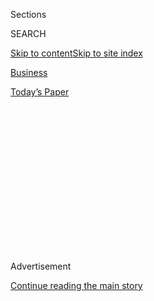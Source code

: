 <div id="app">

<div>

<div>

<div>

<div class="NYTAppHideMasthead css-1q2w90k e1suatyy0">

<div class="section css-ui9rw0 e1suatyy2">

<div class="css-eph4ug er09x8g0">

<div class="css-6n7j50">

</div>

<span class="css-1dv1kvn">Sections</span>

<div class="css-10488qs">

<span class="css-1dv1kvn">SEARCH</span>

</div>

[Skip to content](#site-content)[Skip to site
index](#site-index)

</div>

<div id="masthead-section-label" class="css-1wr3we4 eaxe0e00">

[Business](https://www.nytimes.com/section/business)

</div>

<div class="css-10698na e1huz5gh0">

</div>

</div>

<div id="masthead-bar-one" class="section hasLinks css-15hmgas e1csuq9d3">

<div class="css-uqyvli e1csuq9d0">

</div>

<div class="css-1uqjmks e1csuq9d1">

</div>

<div class="css-9e9ivx">

[](https://myaccount.nytimes.com/auth/login?response_type=cookie&client_id=vi)

</div>

<div class="css-1bvtpon e1csuq9d2">

[Today’s
Paper](https://www.nytimes.com/section/todayspaper)

</div>

</div>

</div>

</div>

<div data-aria-hidden="false">

<div id="site-content" data-role="main">

<div>

<div class="css-1aor85t" style="opacity:0.000000001;z-index:-1;visibility:hidden">

<div class="css-1hqnpie">

<div class="css-epjblv">

<span class="css-17xtcya">[Business](/section/business)</span><span class="css-x15j1o">|</span><span class="css-fwqvlz">Nissan
Suspends Production in Japan Because of Flawed
Inspections</span>

</div>

<div class="css-k008qs">

<div class="css-1iwv8en">

<span class="css-18z7m18"></span>

<div>

</div>

</div>

<span class="css-1n6z4y">https://nyti.ms/2l03kPD</span>

<div class="css-1705lsu">

<div class="css-4xjgmj">

<div class="css-4skfbu" data-role="toolbar" data-aria-label="Social Media Share buttons, Save button, and Comments Panel with current comment count" data-testid="share-tools">

  - 
  - 
  - 
  - 
    
    <div class="css-6n7j50">
    
    </div>

  - 

</div>

</div>

</div>

</div>

</div>

</div>

<div id="NYT_TOP_BANNER_REGION" class="css-13pd83m">

</div>

<div id="top-wrapper" class="css-1sy8kpn">

<div id="top-slug" class="css-l9onyx">

Advertisement

</div>

[Continue reading the main
story](#after-top)

<div class="ad top-wrapper" style="text-align:center;height:100%;display:block;min-height:250px">

<div id="top" class="place-ad" data-position="top" data-size-key="top">

</div>

</div>

<div id="after-top">

</div>

</div>

<div id="sponsor-wrapper" class="css-1hyfx7x">

<div id="sponsor-slug" class="css-19vbshk">

Supported by

</div>

[Continue reading the main
story](#after-sponsor)

<div id="sponsor" class="ad sponsor-wrapper" style="text-align:center;height:100%;display:block">

</div>

<div id="after-sponsor">

</div>

</div>

<div class="css-1vkm6nb ehdk2mb0">

# Nissan Suspends Production in Japan Because of Flawed Inspections

</div>

<div class="css-79elbk" data-testid="photoviewer-wrapper">

<div class="css-z3e15g" data-testid="photoviewer-wrapper-hidden">

</div>

<div class="css-1a48zt4 ehw59r15" data-testid="photoviewer-children">

![<span class="css-16f3y1r e13ogyst0" data-aria-hidden="true">Hiroto
Saikawa, Nissan’s chief executive, announced on Thursday that the
company was suspending vehicle production at all its plants in
Japan.</span><span class="css-cnj6d5 e1z0qqy90" itemprop="copyrightHolder"><span class="css-1ly73wi e1tej78p0">Credit...</span><span><span>Kimimasa
Mayama/European Pressphoto
Agency</span></span></span>](https://static01.nyt.com/images/2017/10/20/business/20Nissan/20Nissan-articleLarge.jpg?quality=75&auto=webp&disable=upscale)

</div>

</div>

<div class="css-xt80pu e12qa4dv0">

<div class="css-18e8msd">

<div class="css-vp77d3 epjyd6m0">

<div class="css-1baulvz">

By <span class="css-1baulvz last-byline" itemprop="name">Jonathan
Soble</span>

</div>

</div>

  - Oct. 19,
    2017

  - 
    
    <div class="css-4xjgmj">
    
    <div class="css-d8bdto" data-role="toolbar" data-aria-label="Social Media Share buttons, Save button, and Comments Panel with current comment count" data-testid="share-tools">
    
      - 
      - 
      - 
      - 
        
        <div class="css-6n7j50">
        
        </div>
    
      - 
    
    </div>
    
    </div>

</div>

</div>

<div class="section meteredContent css-1r7ky0e" name="articleBody" itemprop="articleBody">

<div class="css-1fanzo5 StoryBodyCompanionColumn">

<div class="css-53u6y8">

TOKYO — Nissan Motor said on Thursday that it was suspending production
at all of its Japanese factories after it discovered that uncertified
technicians had conducted vehicle inspections even after a previous
disclosure of the practice led to a major recall.

“We have done something inexcusable to everyone who trusted in our
efforts to prevent a recurrence,” Hiroto Saikawa, Nissan’s chief
executive, said at a news conference. “I apologize deeply.”

Nissan began recalling 1.2 million vehicles from the Japanese market
this month after regulators faulted it for allowing workers who lacked
required credentials to certify the cars. Under Japanese rules, vehicles
are required to pass a final certification before they leave the
factory, to ensure they conform to specifications registered with
regulators for each model.

Only workers who have had special training and testing are supposed to
certify vehicles, but Nissan said unqualified employees had been doing
the work for the past three years. The company said it would have the
recalled vehicles recertified by properly authorized technicians.

</div>

</div>

<div class="css-1fanzo5 StoryBodyCompanionColumn">

<div class="css-53u6y8">

No accidents or faults had been linked to the problem, according to
Nissan.

Despite the admonition from transportation regulators that led to that
recall, Mr. Saikawa said on Thursday that the practice of using
unqualified inspectors had continued at four of Nissan’s six factories
in Japan. Production at all six factories would be suspended, he said,
until Nissan could ensure it had enough credentialed workers to carry
out the checks.

About 34,000 additional vehicles received certification from unqualified
inspectors after the problem was discovered, Mr. Saikawa said. They,
too, are expected to be recalled.

The episode is an embarrassment for Nissan and for Mr. Saikawa, who took
over as sole chief executive this year after the company’s longtime
leader, Carlos Ghosn, [stepped
aside](https://www.nytimes.com/2017/02/22/business/nissan-executive-carlos-ghosn.html).
Mr. Ghosn remains chairman and chief executive of the Renault-Nissan
alliance, the French-Japanese group of which Nissan is a part.

Japanese regulators have yet to announce any penalties over the improper
vehicle checks, but Nissan could face fines.

The revelation of corner-cutting comes at an awkward time for Japan’s
auto industry. Its reputation for quality has been battered by deadly
safety problems at Takata, the airbag maker that was at the center of
the largest auto safety recall in history, involving tens of millions of
vehicles. Takata, whose faulty airbags have been blamed for more than a
dozen deaths, [declared
bankruptcy](https://www.nytimes.com/2017/06/26/business/takata-japan-bankruptcy.html)
in June.

</div>

</div>

<div class="css-1fanzo5 StoryBodyCompanionColumn">

<div class="css-53u6y8">

More recently, problems emerged at another important supplier to the
industry, Kobe Steel, which admitted this month to [doctoring quality
reports](https://www.nytimes.com/2017/10/10/business/kobe-steel-japan.html)
about aluminum and other materials.

Kobe Steel received some welcome news on Thursday, as a group of
Japanese [automakers
said](https://www.nytimes.com/2017/10/19/business/kobe-steel-scandal-safe.html)
they did not believe materials they had purchased from the company had
posed a danger to the vehicles in which they were used or to their
drivers. The carmakers said that while the metal may not have been as
strong as advertised, it still met their safety standards, as well as
those of regulators.

Regulators warned Nissan in mid-September about its practice of using
unqualified workers to certify cars. The practice continued at one of
its factories for a short time after that, the company said, but stopped
before the recall was announced at the beginning of October.

But three other factories continued to use unqualified workers even
after the recall, the company said.

</div>

</div>

</div>

<div>

</div>

<div>

</div>

<div>

</div>

<div>

<div id="bottom-wrapper" class="css-1ede5it">

<div id="bottom-slug" class="css-l9onyx">

Advertisement

</div>

[Continue reading the main
story](#after-bottom)

<div id="bottom" class="ad bottom-wrapper" style="text-align:center;height:100%;display:block;min-height:90px">

</div>

<div id="after-bottom">

</div>

</div>

</div>

</div>

</div>

## Site Index

<div>

</div>

## Site Information Navigation

  - [© <span>2020</span> <span>The New York Times
    Company</span>](https://help.nytimes.com/hc/en-us/articles/115014792127-Copyright-notice)

<!-- end list -->

  - [NYTCo](https://www.nytco.com/)
  - [Contact
    Us](https://help.nytimes.com/hc/en-us/articles/115015385887-Contact-Us)
  - [Work with us](https://www.nytco.com/careers/)
  - [Advertise](https://nytmediakit.com/)
  - [T Brand Studio](http://www.tbrandstudio.com/)
  - [Your Ad
    Choices](https://www.nytimes.com/privacy/cookie-policy#how-do-i-manage-trackers)
  - [Privacy](https://www.nytimes.com/privacy)
  - [Terms of
    Service](https://help.nytimes.com/hc/en-us/articles/115014893428-Terms-of-service)
  - [Terms of
    Sale](https://help.nytimes.com/hc/en-us/articles/115014893968-Terms-of-sale)
  - [Site
    Map](https://spiderbites.nytimes.com)
  - [Help](https://help.nytimes.com/hc/en-us)
  - [Subscriptions](https://www.nytimes.com/subscription?campaignId=37WXW)

</div>

</div>

</div>

</div>
